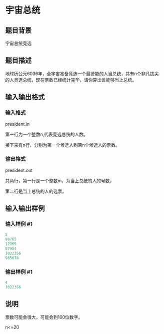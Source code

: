 # 宇宙总统

## 题目背景

宇宙总统竞选

## 题目描述

地球历公元6036年，全宇宙准备竞选一个最贤能的人当总统，共有n个非凡拔尖的人竞选总统，现在票数已经统计完毕，请你算出谁能够当上总统。

## 输入输出格式

### 输入格式

president.in

第一行为一个整数n,代表竞选总统的人数。

接下来有n行，分别为第一个候选人到第n个候选人的票数。

### 输出格式

president.out

共两行，第一行是一个整数m，为当上总统的人的号数。

第二行是当上总统的人的选票。

## 输入输出样例

### 输入样例 #1

```cpp
5
98765
12365
87954
1022356
985678

```
### 输出样例 #1

```cpp
4
1022356
```


## 说明

票数可能会很大，可能会到100位数字。

n<=20


